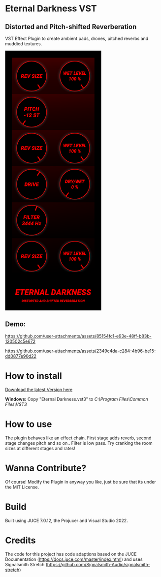 # Eternal Darkness VST
## Distorted and Pitch-shifted Reverberation
VST Effect Plugin to create ambient pads, drones, pitched reverbs and muddied textures.

![Eternal_Darkness Screenshot](https://github.com/MichaelHurst97/Eternal-Darkness-VST/blob/main/Assets/Eternal_Darkness_Screenshot.PNG "Eternal Darkness Screenshot")

## Demo:

https://github.com/user-attachments/assets/85154fc1-e93e-48ff-b83b-120502c5e672


https://github.com/user-attachments/assets/2349c4da-c284-4b96-be15-dd0877e90d22



How to install
======
[Download the latest Version here](https://github.com/MichaelHurst97/Eternal-Darkness-VST/releases/tag/Release)


**Windows:** Copy "Eternal Darkness.vst3" to *C:\Program Files\Common Files\VST3*


How to use
======
The plugin behaves like an effect chain. First stage adds reverb, second stage changes pitch and so on..
Filter is low pass.
Try cranking the room sizes at different stages and rates!

Wanna Contribute?
======
Of course! Modify the Plugin in anyway you like, just be sure that its under the MIT License.


Build
======
Built using JUCE 7.0.12, the Projucer and Visual Studio 2022.


Credits
======
The code for this project has code adaptions based on the JUCE Documentation (https://docs.juce.com/master/index.html) and uses Signalsmith Stretch (https://github.com/Signalsmith-Audio/signalsmith-stretch)

